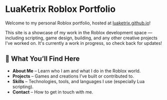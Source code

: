 # LuaKetrix Roblox Portfolio

Welcome to my personal Roblox portfolio, hosted at [luaketrix.github.io](https://luaketrix.github.io)!

This site is a showcase of my work in the Roblox development space — including scripting, game design, building, and any other creative projects I've worked on. It's currently a work in progress, so check back for updates!

## 🔧 What You’ll Find Here

- **About Me** – Learn who I am and what I do in the Roblox world.
- **Projects** – Games and creations I’ve built or contributed to.
- **Skills** – Technologies, tools, and languages I use (especially Lua scripting).
- **Contact** – How to get in touch with me.
